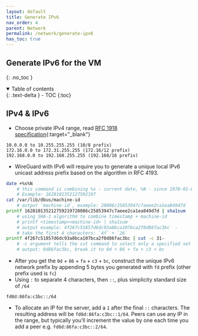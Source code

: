 ```yaml
---
layout: default    
title: Generate IPv6
nav_order: 4
parent: Network
permalink: /network/generate-ipv6
has_toc: true
---
```


## Generate IPv6 for the VM
{: .no_toc } 

<details open markdown="block">
  <summary>
    Table of contents
  </summary>
  {: .text-delta }
- TOC
{:toc}
</details>

## IPv4 & IPv6 

* Choose private IPv4 range, read [RFC 1918 specification](https://datatracker.ietf.org/doc/html/rfc1918#section-3){:target="_blank"}

``` 
10.0.0.0 to 10.255.255.255 (10/8 prefix)
172.16.0.0 to 172.31.255.255 (172.16/12 prefix)
192.168.0.0 to 192.168.255.255 (192.168/16 prefix)
```

* WireGuard with IPv6 will require you to generate a unique local IPv6 unicast address prefix based on the algorithm in RFC 4193. 

```bash 
date +%s%N 
    # this command is combining %s - current date, %N - since 1970-01-01 00:00:00
    # Example: 1628101352127592197
cat /var/lib/dbus/machine-id
    # output `machine-id`, example: 20086c25853947c7aeee2ca1ea849d7d
printf 162810135212759219720086c25853947c7aeee2ca1ea849d7d | sha1sum
    # using SHA-1 algorithm to combine timestamp + machine-id 
    # printf <timestamp><machine-id> | sha1sum
    # output example: 4f267c51857d6dc93a0bca107bca2f0d86fac3bc  -
    # take the first 4 characters: `4f` + `26`
printf 4f267c51857d6dc93a0bca107bca2f0d86fac3bc | cut -c 31-
    # -c argument tells the cut command to select only a specified set of characters. The 31- argument tells cut to print all the characters from position 31 to the end of the input line.
    # output: 0d86fac3bc, break it to 0d + 86 + fa + c3 + bc
```    

* After you get the `0d` + `86` + `fa` + `c3` + `bc`, construct the unique IPv6 network prefix by appending 5 bytes you generated with `fd` prefix (other prefix used is `fc`)
* Using `:` to separate 4 characters, then `::`, plus simplicity standard size of `/64` 

```
fd0d:86fa:c3bc::/64
```

* To allocate an IP for the server, add a `1` after the final `::` characters. The resulting address will be `fd0d:86fa:c3bc::1/64`. Peers can use any IP in the range, but typically you’ll increment the value by one each time you add a peer e.g. `fd0d:86fa:c3bc::2/64`. 
